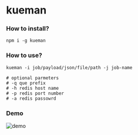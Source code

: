 # kueman

### How to install?
```
npm i -g kueman
```

### How to use?
```
kueman -i job/payload/json/file/path -j job-name

# optional parmeters
# -q que prefix
# -h redis host name
# -p redis port number
# -a redis passowrd

```

### Demo

![demo](https://media.giphy.com/media/4003diaf1fxe98pYt5/giphy.gif)
